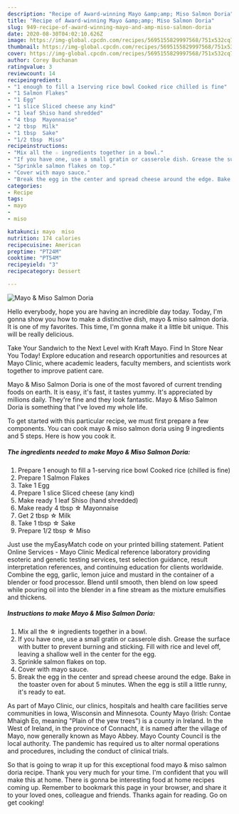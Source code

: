 ```yaml
---
description: "Recipe of Award-winning Mayo &amp;amp; Miso Salmon Doria"
title: "Recipe of Award-winning Mayo &amp;amp; Miso Salmon Doria"
slug: 949-recipe-of-award-winning-mayo-and-amp-miso-salmon-doria
date: 2020-08-30T04:02:10.626Z
image: https://img-global.cpcdn.com/recipes/5695155829997568/751x532cq70/mayo-miso-salmon-doria-recipe-main-photo.jpg
thumbnail: https://img-global.cpcdn.com/recipes/5695155829997568/751x532cq70/mayo-miso-salmon-doria-recipe-main-photo.jpg
cover: https://img-global.cpcdn.com/recipes/5695155829997568/751x532cq70/mayo-miso-salmon-doria-recipe-main-photo.jpg
author: Corey Buchanan
ratingvalue: 3
reviewcount: 14
recipeingredient:
- "1 enough to fill a 1serving rice bowl Cooked rice chilled is fine"
- "1 Salmon Flakes"
- "1 Egg"
- "1 slice Sliced cheese any kind"
- "1 leaf Shiso hand shredded"
- "4 tbsp  Mayonnaise"
- "2 tbsp  Milk"
- "1 tbsp  Sake"
- "1/2 tbsp  Miso"
recipeinstructions:
- "Mix all the ☆ ingredients together in a bowl."
- "If you have one, use a small gratin or casserole dish. Grease the surface with butter to prevent burning and sticking. Fill with rice and level off, leaving a shallow well in the center for the egg."
- "Sprinkle salmon flakes on top."
- "Cover with mayo sauce."
- "Break the egg in the center and spread cheese around the edge. Bake in the toaster oven for about 5 minutes. When the egg is still a little runny, it&#39;s ready to eat."
categories:
- Recipe
tags:
- mayo
- 
- miso

katakunci: mayo  miso 
nutrition: 174 calories
recipecuisine: American
preptime: "PT24M"
cooktime: "PT54M"
recipeyield: "3"
recipecategory: Dessert

---
```



![Mayo &amp; Miso Salmon Doria](https://img-global.cpcdn.com/recipes/5695155829997568/751x532cq70/mayo-miso-salmon-doria-recipe-main-photo.jpg)

Hello everybody, hope you are having an incredible day today. Today, I'm gonna show you how to make a distinctive dish, mayo &amp; miso salmon doria. It is one of my favorites. This time, I'm gonna make it a little bit unique. This will be really delicious.

Take Your Sandwich to the Next Level with Kraft Mayo. Find In Store Near You Today! Explore education and research opportunities and resources at Mayo Clinic, where academic leaders, faculty members, and scientists work together to improve patient care.

Mayo &amp; Miso Salmon Doria is one of the most favored of current trending foods on earth. It is easy, it's fast, it tastes yummy. It's appreciated by millions daily. They're fine and they look fantastic. Mayo &amp; Miso Salmon Doria is something that I've loved my whole life.


To get started with this particular recipe, we must first prepare a few components. You can cook mayo &amp; miso salmon doria using 9 ingredients and 5 steps. Here is how you cook it.

<!--inarticleads1-->

##### The ingredients needed to make Mayo &amp; Miso Salmon Doria:

1. Prepare 1 enough to fill a 1-serving rice bowl Cooked rice (chilled is fine)
1. Prepare 1 Salmon Flakes
1. Take 1 Egg
1. Prepare 1 slice Sliced cheese (any kind)
1. Make ready 1 leaf Shiso (hand shredded)
1. Make ready 4 tbsp ☆ Mayonnaise
1. Get 2 tbsp ☆ Milk
1. Take 1 tbsp ☆ Sake
1. Prepare 1/2 tbsp ☆ Miso


Just use the myEasyMatch code on your printed billing statement. Patient Online Services - Mayo Clinic Medical reference laboratory providing esoteric and genetic testing services, test selection guidance, result interpretation references, and continuing education for clients worldwide. Combine the egg, garlic, lemon juice and mustard in the container of a blender or food processor. Blend until smooth, then blend on low speed while pouring oil into the blender in a fine stream as the mixture emulsifies and thickens. 

<!--inarticleads2-->

##### Instructions to make Mayo &amp; Miso Salmon Doria:

1. Mix all the ☆ ingredients together in a bowl.
1. If you have one, use a small gratin or casserole dish. Grease the surface with butter to prevent burning and sticking. Fill with rice and level off, leaving a shallow well in the center for the egg.
1. Sprinkle salmon flakes on top.
1. Cover with mayo sauce.
1. Break the egg in the center and spread cheese around the edge. Bake in the toaster oven for about 5 minutes. When the egg is still a little runny, it&#39;s ready to eat.


As part of Mayo Clinic, our clinics, hospitals and health care facilities serve communities in Iowa, Wisconsin and Minnesota. County Mayo (Irish: Contae Mhaigh Eo, meaning &#34;Plain of the yew trees&#34;) is a county in Ireland. In the West of Ireland, in the province of Connacht, it is named after the village of Mayo, now generally known as Mayo Abbey. Mayo County Council is the local authority. The pandemic has required us to alter normal operations and procedures, including the conduct of clinical trials. 

So that is going to wrap it up for this exceptional food mayo &amp; miso salmon doria recipe. Thank you very much for your time. I'm confident that you will make this at home. There is gonna be interesting food at home recipes coming up. Remember to bookmark this page in your browser, and share it to your loved ones, colleague and friends. Thanks again for reading. Go on get cooking!
